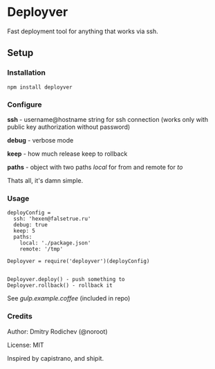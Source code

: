# Deployver
Fast deployment tool for anything that works via ssh.

## Setup

### Installation

`npm install deployver`

### Configure

**ssh** - username@hostname string for ssh connection (works only with public key authorization without password)

**debug** - verbose mode

**keep** - how much release keep to rollback

**paths** - object with two paths *local* for from and remote for *to*

Thats all, it's damn simple.

### Usage

```
deployConfig =
  ssh: 'hexen@falsetrue.ru'
  debug: true
  keep: 5
  paths:
    local: './package.json'
    remote: '/tmp'

Deployver = require('deployver')(deployConfig)


Deployver.deploy() - push something to 
Deployver.rollback() - rollback it

```

See *gulp.example.coffee* (included in repo)

### Credits

Author: Dmitry Rodichev (@noroot)

License: MIT

Inspired by capistrano, and shipit.


